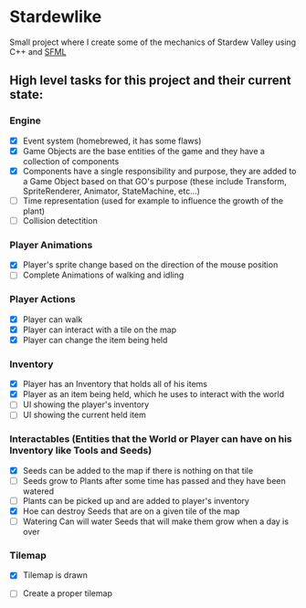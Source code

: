 # Stardewlike
Small project where I create some of the mechanics of Stardew Valley using C++ and [SFML](https://www.sfml-dev.org/index.php)

## High level tasks for this project and their current state:

 ### Engine
 * [x] Event system (homebrewed, it has some flaws)
 * [x] Game Objects are the base entities of the game and they have a collection of components
 * [x] Components have a single responsibility and purpose, they are added to a Game Object based on that GO's purpose (these include Transform, SpriteRenderer, Animator, StateMachine, etc...)
 * [ ] Time representation (used for example to influence the growth of the plant)
 * [ ] Collision detectition
 
 ### Player Animations
 * [x] Player's sprite change based on the direction of the mouse position
 * [ ] Complete Animations of walking and idling
 
 ### Player Actions
 * [x] Player can walk
 * [x] Player can interact with a tile on the map
 * [x] Player can change the item being held
 
 ### Inventory
 * [x] Player has an Inventory that holds all of his items
 * [x] Player as an item being held, which he uses to interact with the world
 * [ ] UI showing the player's inventory
 * [ ] UI showing the current held item
 
 ### Interactables (Entities that the World or Player can have on his Inventory like Tools and Seeds)
 * [x] Seeds can be added to the map if there is nothing on that tile
 * [ ] Seeds grow to Plants after some time has passed and they have been watered
 * [ ] Plants can be picked up and are added to player's inventory
 * [x] Hoe can destroy Seeds that are on a given tile of the map
 * [ ] Watering Can will water Seeds that will make them grow when a day is over
 
### Tilemap
 * [x] Tilemap is drawn
 * [ ] Create a proper tilemap
 
